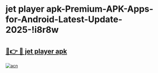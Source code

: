 # jet player apk-Premium-APK-Apps-for-Android-Latest-Update-2025-!i8r8w

# <h2><a href="https://googleone.com">🔗👉 🔴 jet player apk</a></h2>

[![acn](https://github.com/user-attachments/assets/0f9c940e-d8b0-45ae-aac7-cd30a18b3e1c)](https://googleone.com)

